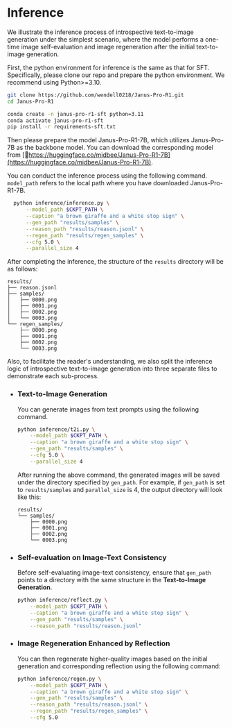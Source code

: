
# Inference

We illustrate the inference process of introspective text-to-image generation under the simplest scenario, where the model performs a one-time image self-evaluation and image regeneration after the initial text-to-image generation.

First, the python environment for inference is the same as that for SFT. Specifically, please clone our repo and prepare the python environment. We recommend using Python>=3.10. 
```bash
git clone https://github.com/wendell0218/Janus-Pro-R1.git
cd Janus-Pro-R1

conda create -n janus-pro-r1-sft python=3.11
conda activate janus-pro-r1-sft
pip install -r requirements-sft.txt
```

Then please prepare the model Janus-Pro-R1-7B, which utilizes Janus-Pro-7B as the backbone model. You can download the corresponding model from [🤗https://huggingface.co/midbee/Janus-Pro-R1-7B](https://huggingface.co/midbee/Janus-Pro-R1-7B).

You can conduct the inference process using the following command. ``model_path`` refers to the local path where you have downloaded Janus-Pro-R1-7B.

```bash
  python inference/inference.py \
      --model_path $CKPT_PATH \
      --caption "a brown giraffe and a white stop sign" \
      --gen_path "results/samples" \
      --reason_path "results/reason.jsonl" \
      --regen_path "results/regen_samples" \
      --cfg 5.0 \
      --parallel_size 4
  ```
After completing the inference, the structure of the `results` directory will be as follows:
  
  ```text
  results/
  ├── reason.jsonl
  ├── samples/
  │   ├── 0000.png
  │   ├── 0001.png
  │   ├── 0002.png
  │   └── 0003.png
  └── regen_samples/
      ├── 0000.png
      ├── 0001.png
      ├── 0002.png
      └── 0003.png
  ```


Also, to facilitate the reader's understanding, we also split the inference logic of introspective text-to-image generation into three separate files to demonstrate each sub-process.

- ### Text-to-Image Generation

  You can generate images from text prompts using the following command. 

  ```bash
  python inference/t2i.py \
      --model_path $CKPT_PATH \
      --caption "a brown giraffe and a white stop sign" \
      --gen_path "results/samples" \
      --cfg 5.0 \
      --parallel_size 4
  ```

  After running the above command, the generated images will be saved under the directory specified by `gen_path`. For example, if `gen_path` is set to `results/samples` and `parallel_size` is 4, the output directory will look like this:

  ```text
  results/
  └── samples/
      ├── 0000.png
      ├── 0001.png
      ├── 0002.png
      └── 0003.png
  ```

- ### Self-evaluation on Image-Text Consistency

  Before self-evaluating image-text consistency, ensure that `gen_path` points to a directory with the same structure in the **Text-to-Image Generation**.

  ```bash
  python inference/reflect.py \
      --model_path $CKPT_PATH \
      --caption "a brown giraffe and a white stop sign" \
      --gen_path "results/samples" \
      --reason_path "results/reason.jsonl"
  ```

- ### Image Regeneration Enhanced by Reflection

  You can then regenerate higher-quality images based on the initial generation and corresponding reflection using the following command:

  ```bash
  python inference/regen.py \
      --model_path $CKPT_PATH \
      --caption "a brown giraffe and a white stop sign" \
      --gen_path "results/samples" \
      --reason_path "results/reason.jsonl" \
      --regen_path "results/regen_samples" \
      --cfg 5.0 
  ```

